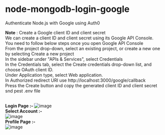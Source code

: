 # node-mongodb-login-google
 Authenticate Node.js with Google using Auth0

<b>Note</b> : Create a Google client ID and client secret
<br>
We can create a client ID and client secret using its Google API Console. You need to follow below steps once you open Google API Console
<br>
From the project drop-down, select an existing project, or create a new one by selecting Create a new project<br>
In the sidebar under "APIs & Services", select Credentials<br>
In the Credentials tab, select the Create credentials drop-down list, and choose OAuth client ID.<br>
Under Application type, select Web application.<br>
In Authorized redirect URI use http://localhost:3000/google/callback<br>
Press the Create button and copy the generated client ID and client secret snd pest .env file<br>
<br>

<b>Login Page :- </b>
![image](https://user-images.githubusercontent.com/49555360/118383854-5ae30180-b61f-11eb-98f3-61fb3e1ccffd.png)
<br>
<b>Select Account  :- </b>
<br>
![image](https://user-images.githubusercontent.com/49555360/118383920-f3798180-b61f-11eb-95a9-eaccebe0c345.png)
<br>
<b>Profile Page :- </b>
 <br>
![image](https://user-images.githubusercontent.com/49555360/118383930-07bd7e80-b620-11eb-9d14-d7dfe1008a41.png)
